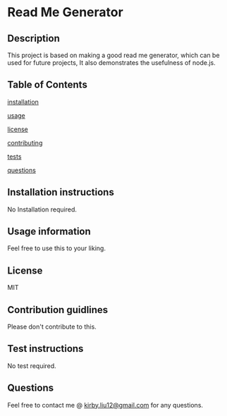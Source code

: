 # Read Me Generator
## Description
This project is based on making a good read me generator, which can be used for future projects, It also demonstrates the usefulness of node.js.
## Table of Contents
[installation](#installation)

[usage](#usage)

[license](#license)

[contributing](#contributing)

[tests](#tests)

[questions](#questions)

## Installation instructions
No Installation required.
## Usage information
Feel free to use this to your liking.
## License
MIT
## Contribution guidlines
Please don't contribute to this.
## Test instructions
No test required.
## Questions
Feel free to contact me @ kirby.liu12@gmail.com for any questions.